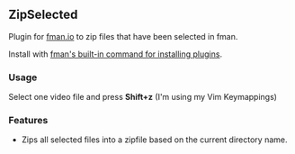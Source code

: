 ## ZipSelected

Plugin for [fman.io](https://fman.io) to zip files that have been selected in fman.

Install with [fman's built-in command for installing plugins](https://fman.io/docs/installing-plugins).

### Usage

Select one video file and press **Shift+z** (I'm using my Vim Keymappings)

### Features

 - Zips all selected files into a zipfile based on the current directory name.
